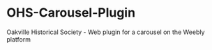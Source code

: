 # OHS-Carousel-Plugin

Oakville Historical Society - Web plugin for a carousel on the Weebly platform
